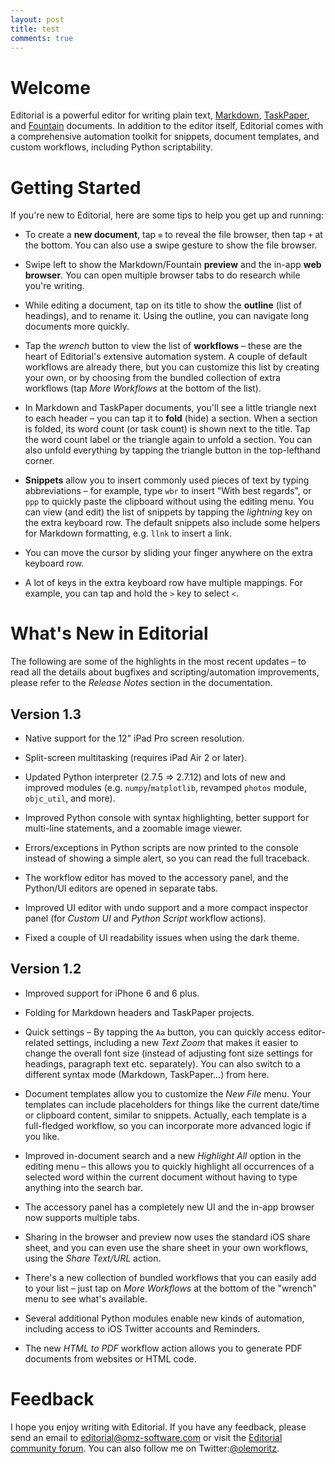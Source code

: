 ```yaml
---
layout: post
title: test
comments: true
---
```


# Welcome

Editorial is a powerful editor for writing plain text, [Markdown][md], [TaskPaper][tp], and [Fountain][fntn] documents. In addition to the editor itself, Editorial comes with a comprehensive automation toolkit for snippets, document templates, and custom workflows, including Python scriptability.

# Getting Started

If you're new to Editorial, here are some tips to help you get up and running:

*	To create a **new document**, tap `≡` to reveal the file browser, then tap `+` at the bottom. You can also use a swipe gesture to show the file browser.

*	Swipe left to show the Markdown/Fountain **preview** and the in-app **web browser**. You can open multiple browser tabs to do research while you're writing.

*	While editing a document, tap on its title to show the **outline** (list of headings), and to rename it. Using the outline, you can navigate long documents more quickly.

*	Tap the *wrench* button to view the list of **workflows** – these are the heart of Editorial's extensive automation system. A couple of default workflows are already there, but you can customize this list by creating your own, or by choosing from the bundled collection of extra workflows (tap *More Workflows* at the bottom of the list).

*	In Markdown and TaskPaper documents, you'll see a little triangle next to each header – you can tap it to **fold** (hide) a section. When a section is folded, its word count (or task count) is shown next to the title. Tap the word count label or the triangle again to unfold a section. You can also unfold everything by tapping the triangle button in the top-lefthand corner.

*	**Snippets** allow you to insert commonly used pieces of text by typing abbreviations – for example, type `wbr` to insert "With best regards", or `ppp` to quickly paste the clipboard without using the editing menu. You can view (and edit) the list of snippets by tapping the *lightning* key on the extra keyboard row. The default snippets also include some helpers for Markdown formatting, e.g. `llnk` to insert a link.

*	You can move the cursor by sliding your finger anywhere on the extra keyboard row.

*	A lot of keys in the extra keyboard row have multiple mappings. For example, you can tap and hold the `>` key to select `<`.

# What's New in Editorial

The following are some of the highlights in the most recent updates – to read all the details about bugfixes and scripting/automation improvements, please refer to the *Release Notes* section in the documentation.

## Version 1.3

*	Native support for the 12" iPad Pro screen resolution.

*	Split-screen multitasking (requires iPad Air 2 or later).

*	Updated Python interpreter (2.7.5 => 2.7.12) and lots of new and improved modules (e.g. `numpy`/`matplotlib`, revamped `photos` module, `objc_util`, and more).

*	Improved Python console with syntax highlighting, better support for multi-line statements, and a zoomable image viewer.

*	Errors/exceptions in Python scripts are now printed to the console instead of showing a simple alert, so you can read the full traceback. 

*	The workflow editor has moved to the accessory panel, and the Python/UI editors are opened in separate tabs.

*	Improved UI editor with undo support and a more compact inspector panel (for *Custom UI* and *Python Script* workflow actions).

*	Fixed a couple of UI readability issues when using the dark theme.

## Version 1.2

*	Improved support for iPhone 6 and 6 plus.

*	Folding for Markdown headers and TaskPaper projects.

*	Quick settings – By tapping the `Aa` button, you can quickly access editor-related settings, including a new *Text Zoom* that makes it easier to change the overall font size (instead of adjusting font size settings for headings, paragraph text etc. separately). You can also switch to a different syntax mode (Markdown, TaskPaper...) from here.

*	Document templates allow you to customize the *New File* menu. Your templates can include placeholders for things like the current date/time or clipboard content, similar to snippets. Actually, each template is a full-fledged workflow, so you can incorporate more advanced logic if you like.

*	Improved in-document search and a new *Highlight All* option in the editing menu – this allows you to quickly highlight all occurrences of a selected word within the current document without having to type anything into the search bar.

*	The accessory panel has a completely new UI and the in-app browser now supports multiple tabs.

*	Sharing in the browser and preview now uses the standard iOS share sheet, and you can even use the share sheet in your own workflows, using the *Share Text/URL* action.

*	There's a new collection of bundled workflows that you can easily add to your list – just tap on *More Workflows* at the bottom of the "wrench" menu to see what's available.

*	Several additional Python modules enable new kinds of automation, including access to iOS Twitter accounts and Reminders.

*	The new *HTML to PDF* workflow action allows you to generate PDF documents from websites or HTML code.

# Feedback

I hope you enjoy writing with Editorial. If you have any feedback, please send an email to <editorial@omz-software.com> or visit the [Editorial community forum][forum]. You can also follow me on Twitter:[@olemoritz][tw].


[md]: http://daringfireball.net/markdown
[tp]: http://www.hogbaysoftware.com/products/taskpaper
[fntn]: http://fountain.io
[forum]: http://forum.omz-software.com/
[tw]: http://twitter.com/olemoritz

